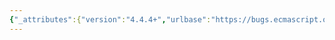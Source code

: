 ```yaml
---
{"_attributes":{"version":"4.4.4+","urlbase":"https://bugs.ecmascript.org/","maintainer":"dherman@mozilla.com"},"bug":{"bug_id":1029,"creation_ts":"2012-11-25 00:55:00 -0800","short_desc":"10.6: upright \"allowed\"","delta_ts":"2012-12-21 18:08:26 -0800","product":"Draft for 6th Edition","component":"editorial issue","version":"Rev 12: November 22, 2012 Draft","rep_platform":"All","op_sys":"All","bug_status":"RESOLVED","resolution":"FIXED","priority":"Normal","bug_severity":"minor","everconfirmed":true,"reporter":{"uid":"jmdyck","name":"Michael Dyck"},"assigned_to":{"uid":"allen","name":"Allen Wirfs-Brock"},"long_desc":[{"commentid":2783,"comment_count":0,"who":{"uid":"jmdyck","name":"Michael Dyck"},"bug_when":"2012-11-25 00:55:30 -0800","thetext":"In 10.6 \"Arguments Object\",\nunder \"The [[DefineOwnProperty]] internal method of an arguments object ...\",\nstep 4 is:\n    ReturnIfAbrupt(allowed).\nwhere \"allowed\" is in an upright font.\n\nChange it to an italic font."},{"commentid":2839,"comment_count":1,"who":{"uid":"allen","name":"Allen Wirfs-Brock"},"bug_when":"2012-11-26 10:01:50 -0800","thetext":"corrected in rev 13 editor's draft"}]}}
---
```

